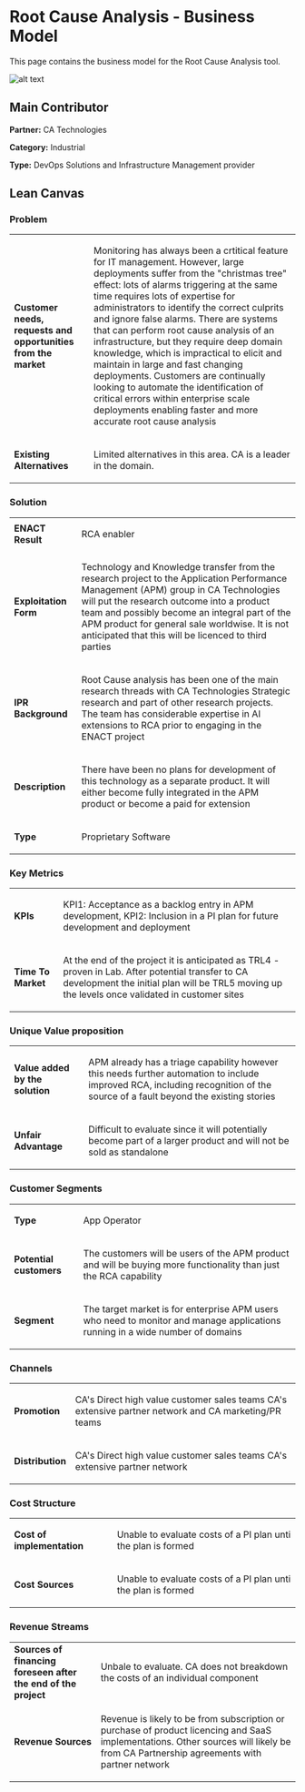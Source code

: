 # Root Cause Analysis - Business Model

This page contains the business model for the Root Cause Analysis tool.

![alt text](https://github.com/enactproject/ENACTBusinessModel/blob/master/BusinessModels/Images/RCA.png)

## Main Contributor

**Partner:** CA Technologies

**Category:** Industrial

**Type:** DevOps Solutions and Infrastructure Management provider

## Lean Canvas

### Problem

<table>
  <tr>
    <td rowspan="1">
      <b>Customer needs, requests and opportunities from the market</b>
    </td>
    <td rowspan="1">
      <p>
        
Monitoring has always been a crtitical feature for IT management. However, large deployments suffer from the "christmas tree" effect: lots of alarms triggering at the same time requires lots of expertise for administrators to identify the correct culprits and ignore false alarms. There are systems that can perform root cause analysis of an infrastructure, but they require deep domain knowledge, which is impractical to elicit and maintain in large and fast changing deployments. Customers are continually looking to automate the identification of critical errors within enterprise scale deployments enabling faster and more accurate root cause analysis</p>
    </td>
  </tr>
  <tr>
    <td rowspan="1">
      <b>Existing Alternatives</b> </td>
    <td rowspan="1">
      <p>
        
Limited alternatives in this area. CA is a leader in the domain.</p>
    </td>
      </tr>
</table>

### Solution

<table>
  <tr>
    <td rowspan="1">
      <b>ENACT Result</b>
    </td>
    <td rowspan="1">
      <p>RCA enabler</p>
    </td>
  </tr>
  <tr>
    <td rowspan="1">
      <b>Exploitation Form</b> </td>
    <td rowspan="1">
      <p>Technology and Knowledge transfer from the research project to the Application Performance Management (APM) group in CA Technologies will put the research outcome into a product team and possibly become an integral part of the APM product for general sale worldwise. It is not anticipated that this will be licenced to third parties  </p>
    </td>
      </tr>
    <tr>
    <td rowspan="1">
      <b>IPR Background </b> </td>
    <td rowspan="1">
      <p>Root Cause analysis has been one of the main research threads with CA Technologies Strategic research and part of other research projects. The team has considerable expertise in AI extensions to RCA prior to engaging in the ENACT project </p>
    </td>
      </tr>
   <tr>
    <td rowspan="1">
      <b>Description </b> </td>
    <td rowspan="1">
      <p>There have been no plans for development of this technology as a separate product. It will either become fully integrated in the APM product or become a paid for extension </p>
    </td>
      </tr>
     <tr>
    <td rowspan="1">
      <b>Type</b> </td>
    <td rowspan="1">
      <p>Proprietary Software </p>
    </td>
      </tr>
</table>

### Key Metrics

<table>
  <tr>
    <td rowspan="1">
      <b>KPIs</b>
    </td>
    <td rowspan="1">
      <p>KPI1: Acceptance as a backlog entry in APM development, KPI2: Inclusion in a PI plan for  future development and deployment </p>
    </td>
      </tr>
    <tr>
    <td rowspan="1">
      <b>Time To Market</b>
    </td>
    <td rowspan="1">
      <p>

At the end of the project it is anticipated as TRL4 - proven in Lab. After potential transfer to CA development the initial plan will be TRL5 moving up the levels once validated in customer sites
      </p>
    </td>
      </tr>    
  </table>

### Unique Value proposition

<table>
  <tr>
    <td rowspan="1">
      <b>Value added by the solution</b>
    </td>
    <td rowspan="1">
      <p>

APM already has a triage capability however this needs further automation to include improved  RCA, including recognition of the source of a fault beyond the existing stories  </p>
    </td>
  </tr>
  <tr>
    <td rowspan="1">
      <b>Unfair Advantage</b>
    </td>
    <td rowspan="1">
      <p>Difficult to evaluate since it will potentially become part of a larger product and will not be sold as standalone</p>
    </td>
  </tr>
</table>

### Customer Segments

<table>
  <tr>
    <td rowspan="1">
      <b>Type</b>
    </td>
    <td rowspan="1">
      <p>App Operator</p>
    </td>
  </tr>
    <tr>
    <td rowspan="1">
      <b>Potential customers</b>
    </td>
    <td rowspan="1">
      <p>
        
The customers will be users of the APM product and will be buying more functionality than just the RCA capability </p>
    </td>
  </tr>
  <tr>
    <td rowspan="1">
      <b>Segment</b>
    </td>
    <td rowspan="1">
      <p>The target market is for enterprise APM users who need to monitor and manage applications running in a wide number of domains
    </p>
    </td>
  </tr>
</table>

### Channels
<table>
  <tr>
    <td rowspan="1">
      <b>Promotion</b>
    </td>
    <td rowspan="1">
      <p>

CA's Direct high value customer sales teams CA's extensive partner network and CA marketing/PR teams
     </p>
    </td>
  </tr>
   <tr>
    <td rowspan="1">
      <b>Distribution</b>
    </td>
    <td rowspan="1">
      <p>
 
CA's Direct high value customer sales teams CA's extensive partner network
   </p>
    </td>
  </tr>
</table>

### Cost Structure
<table>
  <tr>
    <td rowspan="1">
      <b>Cost of implementation </b>
    </td>
    <td rowspan="1">
      <p>

Unable to evaluate costs of a PI plan unti the plan is formed
     </p>
    </td>
  </tr>
   <tr>
    <td rowspan="1">
      <b> Cost Sources</b>
    </td>
    <td rowspan="1">
      <p>
      
Unable to evaluate costs of a PI plan unti the plan is formed
     </p>
    </td>
  </tr>
</table>

### Revenue Streams

<table>
  <tr>
    <td rowspan="1">
      <b>Sources of financing foreseen after the end of the project </b>
    </td>
    <td rowspan="1">
      <p>Unbale to evaluate. CA does not breakdown the costs of an individual component</p>
    </td>
  </tr>
   <tr>
    <td rowspan="1">
      <b> Revenue Sources</b>
    </td>
    <td rowspan="1">
      <p>Revenue is likely to be from subscription or purchase of product licencing and SaaS implementations. Other sources will likely be from CA Partnership agreements with partner network
</p>
    </td>
  </tr>
</table>
